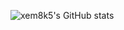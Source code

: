 ![xem8k5's GitHub stats](https://github-readme-stats.vercel.app/api?username=xem8k5&show_icons=true)

